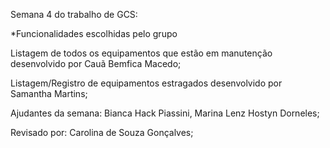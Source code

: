   Semana 4 do trabalho de GCS: 

  *Funcionalidades escolhidas pelo grupo

  Listagem de todos os equipamentos que estão em manutenção desenvolvido por  Cauã Bemfica Macedo;

  Listagem/Registro de equipamentos estragados desenvolvido por Samantha Martins;

  Ajudantes da semana: Bianca Hack Piassini, Marina Lenz Hostyn Dorneles;

  Revisado por: Carolina de Souza Gonçalves;
